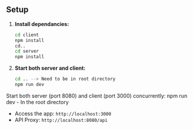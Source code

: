 ## Setup

1. **Install dependancies:**
   ```bash
   cd client
   npm install
   cd..
   cd server
   npm install
   ```
2. **Start both server and client:**
   ```bash
   cd .. --> Need to be in root directory
   npm run dev
   ```

Start both server (port 8080) and client (port 3000) concurrently:
npm run dev - In the root directory

- Access the app: `http://localhost:3000`
- API Proxy: `http://localhost:8080/api`
